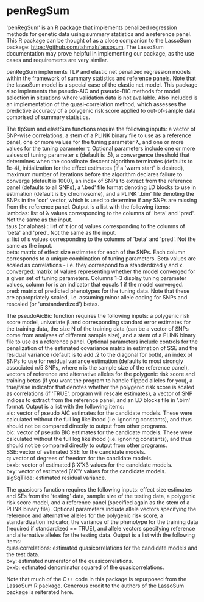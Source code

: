 # penRegSum
'penRegSum' is an R package that implements penalized regression methods for genetic data using summary statistics and a reference panel. This R package can be thought of as a close companion to the LassoSum package: https://github.com/tshmak/lassosum. The LassoSum documentation may prove helpful in implementing our package, as the use cases and requirements are very similar.

penRegSum implements TLP and elastic net penalized regression models within the framework of summary statistics and reference panels. Note that the lassoSum model is a special case of the elastic net model. This package also implements the pseudo-AIC and pseudo-BIC methods for model selection in situations where validation data is not available. Also included is an implementation of the quasi-correlation method, which assesses the predictive accuracy of a polygenic risk score applied to out-of-sample data comprised of summary statistics.

The tlpSum and elastSum functions require the following inputs: a vector of SNP-wise correlations, a stem of a PLINK binary file to use as a reference panel, one or more values for the tuning parameter &lambda;, and one or more values for the tuning parameter &tau;. Optional parameters include one or more values of tuning parameter s (default is .5), a convergence threshold that determines when the coordinate descent algorithm terminates (defaults to 1e-4), initialization for the effect estimates (if a 'warm start' is desired), maximum number of iterations before the algorithm declares failure to converge (default is 1000), an index of SNPs to extract from the reference panel (defaults to all SNPs), a '.bed' file format denoting LD blocks to use in estimation (default is by chromosome), and a PLINK '.bim' file denoting the SNPs in the 'cor' vector, which is used to determine if any SNPs are missing from the reference panel. Output is a list with the following items:  
lambdas: list of &lambda; values corresponding to the columns of 'beta' and 'pred'. Not the same as the input.  
taus (or alphas) : list of &tau; (or &alpha;) values corresponding to the columns of 'beta' and 'pred'. Not the same as the input.  
s: list of s values corresponding to the columns of 'beta' and 'pred'. Not the same as the input.  
beta: matrix of effect size estimates for each of the SNPs. Each column corresponds to a unique combination of tuning parameters. Beta values are scaled as correlations - i.e. they correspond to a standardized y and x.  
converged: matrix of values representing whether the model converged for a given set of tuning parameters. Columns 1-3 display tuning parameter values, column for is an indicator that equals 1 if the model converged.  
pred: matrix of predicted phenotypes for the tuning data. Note that these are appropriately scaled, i.e. assuming minor allele coding for SNPs and rescaled (or 'unstandardized') betas.

The pseudoAicBic function requires the following inputs: a polygenic risk score model, univariate &beta; and corresponding standard error estimates for the training data, the size N of the training data (can be a vector of SNPs come from analyses of different sample size), and a stem of a PLINK binary file to use as a reference panel. Optional parameters include controls for the penalization of the estimated covariance matrix in estimation of SSE and the residual variance (default is to add .2 to the diagonal for both), an index of SNPs to use for residual variance estimation (defaults to most strongly associated n/5 SNPs, where n is the sample size of the reference panel), vectors of reference and alternative alleles for the polygenic risk score and training betas (if you want the program to handle flipped alleles for you), a true/false indicator that denotes whether the polygenic risk score is scaled as correlations (if 'TRUE', program will rescale estimates), a vector of SNP indices to extract from the reference panel, and an LD blocks file in '.bim' format. Output is a list with the following items:  
aic: vector of pseudo AIC estimates for the candidate models. These were calculated without the full log likelihood (i.e. ignoring constants), and thus should not be compared directly to output from other programs.  
bic: vector of pseudo BIC estimates for the candidate models. These were calculated without the full log likelihood (i.e. ignoring constants), and thus should not be compared directly to output from other programs.  
SSE: vector of estimated SSE for the candidate models.  
q: vector of degrees of freedom for the candidate models.  
bxxb: vector of estimated &beta;'X'X&beta; values for the candidate models.  
bxy: vector of estimated &beta;'X'Y values for the candidate models.  
sigSqTilde: estimated residual variance.  

The quasicors function requires the following inputs: effect size estimates and SEs from the 'testing' data, sample size of the testing data, a polygenic risk score model, and a reference panel (specified again as the stem of a PLINK binary file). Optional parameters include allele vectors specifying the reference and alternative alleles for the polygenic risk score, a standardization indicator, the variance of the phenotype for the training data (required if standardized == TRUE), and allele vectors specifying reference and alternative alleles for the testing data. Output is a list with the following items:  
quasicorrelations: estimated quasicorrelations for the candidate models and the test data.  
bxy: estimated numerator of the quasicorrelations.  
bxxb: estimated denominator squared of the quasicorrelations.  

Note that much of the C++ code in this package is repurposed from the LassoSum R package. Generous credit to the authors of the LassoSum package is reiterated here. 
